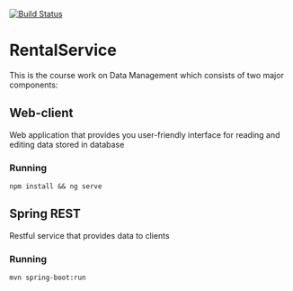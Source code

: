 [![Build Status](https://travis-ci.org/AlexCombat/rental-service.svg?branch=master)](https://travis-ci.org/AlexCombat/rental-service)
# RentalService

This is the course work on Data Management which consists of two major components:

## Web-client

Web application that provides you user-friendly interface for reading and editing data stored in database

### Running
`npm install &&
ng serve`

## Spring REST

Restful service that provides data to clients

### Running
`mvn spring-boot:run`

